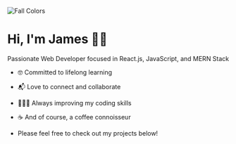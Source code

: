 ![Fall Colors](https://user-images.githubusercontent.com/87332492/138772468-87fa1373-3c35-456b-a923-447476b4f6b3.jpeg)


# Hi, I'm James 👋🏻

Passionate Web Developer focused in React.js, JavaScript, and MERN Stack

- 🤓  Committed to lifelong learning
- 📬  Love to connect and collaborate
- 👨🏼‍💻  Always improving my coding skills
- ☕️  And of course, a coffee connoisseur

-  Please feel free to check out my projects below!
